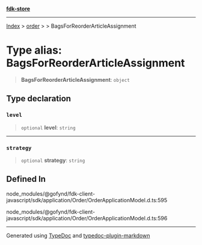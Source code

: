 [**fdk-store**](../../../README.md)
***

[Index](../../../API.md) > [order](../../README.md) > [<internal>](../README.md) > BagsForReorderArticleAssignment

# Type alias: BagsForReorderArticleAssignment

> **BagsForReorderArticleAssignment**: `object`

## Type declaration

### `level`

> `optional` **level**: `string`

***

### `strategy`

> `optional` **strategy**: `string`

## Defined In

node\_modules/@gofynd/fdk-client-javascript/sdk/application/Order/OrderApplicationModel.d.ts:595

node\_modules/@gofynd/fdk-client-javascript/sdk/application/Order/OrderApplicationModel.d.ts:596

***
Generated using [TypeDoc](https://typedoc.org/) and [typedoc-plugin-markdown](https://www.npmjs.com/package/typedoc-plugin-markdown)
